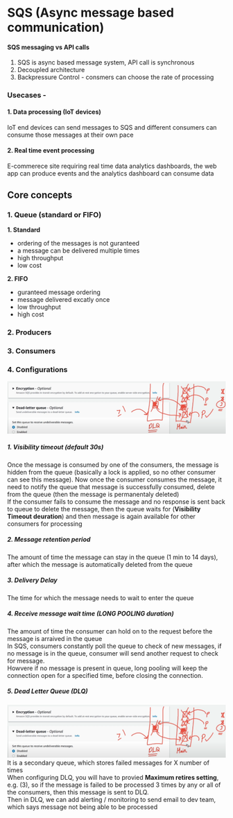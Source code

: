 # SQS (Async message based communication)

#### SQS messaging vs API calls
1. SQS is async based message system, API call is synchronous
2. Decoupled architecture
3. Backpressure Control - consmers can choose the rate of processing

### Usecases - 
#### 1. Data processing (IoT devices)
IoT end devices can send messages to SQS and different consumers can consume those messages at their own pace
#### 2. Real time event processing  
E-commerece site requiring real time data analytics dashboards, the web app can produce events and the analytics dashboard can consume data

## Core concepts

### 1. Queue (standard or FIFO)
**1. Standard**  
 - ordering of the messages is not guranteed
 - a message can be delivered multiple times
 - high throughput
 - low cost

**2. FIFO**
 - guranteed message ordering
 - message delivered excatly once
 - low throughput
 - high cost

### 2. Producers 

### 3. Consumers

### 4. Configurations  
![alt text](PNG/SQS2.PNG "Title")  

##### 1. Visibility timeout (default 30s)
Once the message is consumed by one of the consumers, the message is hidden from the queue (basically a lock is applied, so no other consumer can see this message). 
Now once the consumer consumes the message, it need to notify the queue that message is successfully consumed, delete from the queue (then the message is permanentaly deleted)  
If the consumer fails to consume the message and no response is sent back to queue to delete the message, then the queue waits for (**Visibility Timeout deuration**) and then message is again available for other consumers for processing

##### 2. Message retention period
The amount of time the message can stay in the queue (1 min to 14 days), after which the message is automatically deleted from the queue

##### 3. Delivery Delay
The time for which the message needs to wait to enter the queue

##### 4. Receive message wait time (LONG POOLING duration)
The amount of time the consumer can hold on to the request before the message is arraived in the queue  
In SQS, consumers constantly poll the queue to check of new messages, if no message is in the queue, consumer will send another request to check for message.  
Howvere if no message is present in queue, long pooling will keep the connection open for a specified time, before closing the connection.

##### 5. Dead Letter Queue (DLQ)
![alt text](PNG/SQS2.PNG "Title")  
It is a secondary queue, which stores failed messages for X number of times  
When configuring DLQ, you will have to provied **Maximum retires setting**, e.g. (3), so if the message is failed to be processed 3 times by any or all of the consumers, then this message is sent to DLQ.  
Then in DLQ, we can add alerting / monitoring to send email to dev team, which says message not being able to be processed 